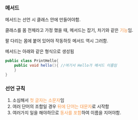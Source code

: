 ### 메서드
메서드는 선언 시 클래스 안에 만들어야함.

클래스를 몸 전체라고 가정 했을 때, 메서드는 잡기, 차기와 같은 <font color="#f79646">기능</font>임.

팔 다리는 몸에 붙어 있어야 작동하듯 메서드 역시 그러함.

메서드는 아래와 같은 형식으로 생성됨
```java
public class PrintHello{
	public void hello(){ //여기서 Hello가 메서드 이름임
	}
}
```
### 선언 규칙
1. 소심해서 <font color="#f79646">첫 글자는 소문자</font>임
2. 여러 단어의 조합일 경우 <font color="#f79646">뒤에 단어는 대문자</font>로 시작함
3. 여러가지 일을 해야하므로 <font color="#f79646">동사를 포함</font>하여 이름을 지어야함.
